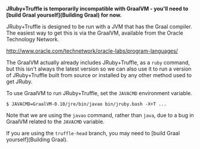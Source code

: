**JRuby+Truffle is temporarily incompatible with GraalVM - you'll need to [build Graal yourself](Building Graal) for now.**

JRuby+Truffle is designed to be run with a JVM that has the Graal compiler. The easiest way to get this is via the GraalVM, available from the Oracle Technology Network.

http://www.oracle.com/technetwork/oracle-labs/program-languages/

The GraalVM actually already includes JRuby+Truffle, as a `ruby` command, but this isn't always the latest version so we can also use it to run a version of JRuby+Truffle built from source or installed by any other method used to get JRuby.

To use GraalVM to run JRuby+Truffle, set the `JAVACMD` environment variable.

```
$ JAVACMD=GraalVM-0.10/jre/bin/javao bin/jruby.bash -X+T ...
```

Note that we are using the `javao` command, rather than `java`, due to a bug in GraalVM related to the `JAVACMD` variable.

If you are using the `truffle-head` branch, you may need to [build Graal yourself](Building Graal).